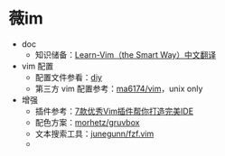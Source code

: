 # 薇im

-   doc
    -   知识储备：[Learn-Vim（the Smart Way）中文翻译](./tutorials/README.md)
-   vim 配置
    -   配置文件参看：[diy](./diy/readme.md)
    -   第三方 vim 配置参考：[ma6174/vim](https://github.com/ma6174/vim.git)，unix only
-   增强
    -   插件参考：[7款优秀Vim插件帮你打造完美IDE](https://www.jiqizhixin.com/articles/2020-06-05-4)
    -   配色方案：[morhetz/gruvbox](https://github.com/morhetz/gruvbox.git)
    -   文本搜索工具：[junegunn/fzf.vim](https://github.com/junegunn/fzf.vim.git)
    -   

